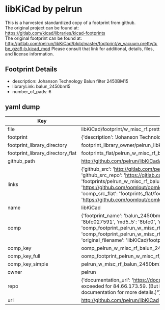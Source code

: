 # libKiCad by pelrun  
This is a harvested standardized copy of a footprint from github.  
The original project can be found at:  
https://gitlab.com/kicad/libraries/kicad-footprints  
The original footprint can be found at:
http://gitlab.com/pelrun/libKiCad/blob/master/footprint/w_vacuum.pretty/tube_gzc9-b.kicad_mod
Please consult that link for additional, details, files, and license information.  
## Footprint Details
* description: Johanson Technology Balun filter 2450BM15  
* libraryLink: balun_2450bm15  
* number_of_pads: 6  
## yaml dump  
| Key | Value |  
| --- | --- |  
| file | libKiCad/footprint/w_misc_rf.pretty/balun_2450bm15.kicad_mod |  
| footprint | {'description': 'Johanson Technology Balun filter 2450BM15', 'libraryLink': 'balun_2450bm15', 'number_of_pads': 6} |  
| footprint_library_directory | footprint_library_owner/pelrun_libKiCad |  
| footprint_library_directory_flat | footprints_flat/pelrun_w_misc_rf_balun_2450bm15/working |  
| github_path | http://github.com/pelrun/libKiCad/blob/master/footprint/w_misc_rf.pretty/balun_2450bm15.kicad_mod |  
| links | {'github_src': 'http://gitlab.com/pelrun/libKiCad/blob/master/footprint/w_vacuum.pretty/tube_gzc9-b.kicad_mod', 'github_src_repo': 'https://gitlab.com/kicad/libraries/kicad-footprints', 'oomp_bot': 'footprints/pelrun_w_misc_rf_balun_2450bm15/working', 'oomp_bot_github': 'https://github.com/oomlout/oomlout_oomp_footprint_bot/tree/main/footprints/pelrun_w_misc_rf_balun_2450bm15/working', 'oomp_src_flat': 'footprints_flat/footprints_flat/pelrun_w_misc_rf_balun_2450bm15/working', 'oomp_src_flat_github': 'https://github.com/oomlout/oomlout_oomp_footprint_src/tree/main/footprints_flat/pelrun_w_misc_rf_balun_2450bm15/working'} |  
| name | libKiCad |  
| oomp | {'footprint_name': 'balun_2450bm15', 'library_name': 'w_misc_rf', 'md5': '8bfc02759141a4c222a3d7fa02e02e06', 'md5_10': '8bfc027591', 'md5_5': '8bfc0', 'md5_6': '8bfc02', 'oomp_key': 'oomp_pelrun_w_misc_rf_balun_2450bm15', 'oomp_key_extra': 'oomp_footprint_pelrun_w_misc_rf_balun_2450bm15', 'oomp_key_full': 'oomp_footprint_pelrun_w_misc_rf_balun_2450bm15_8bfc02', 'oomp_key_simple': 'pelrun_w_misc_rf_balun_2450bm15', 'original_filename': 'libKiCad/footprint/w_misc_rf.pretty/balun_2450bm15.kicad_mod', 'owner_name': 'pelrun'} |  
| oomp_key | oomp_pelrun_w_misc_rf_balun_2450bm15 |  
| oomp_key_full | oomp_footprint_pelrun_w_misc_rf_balun_2450bm15 |  
| oomp_key_simple | pelrun_w_misc_rf_balun_2450bm15 |  
| owner | pelrun |  
| repo | {'documentation_url': 'https://docs.github.com/rest/overview/resources-in-the-rest-api#rate-limiting', 'message': "API rate limit exceeded for 84.66.173.59. (But here's the good news: Authenticated requests get a higher rate limit. Check out the documentation for more details.)"} |  
| url | http://github.com/pelrun/libKiCad |  


